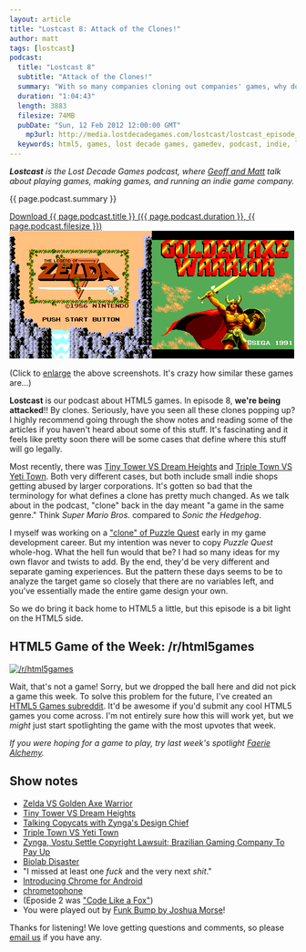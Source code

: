 ```yaml
---
layout: article
title: "Lostcast 8: Attack of the Clones!"
author: matt
tags: [lostcast]
podcast:
  title: "Lostcast 8"
  subtitle: "Attack of the Clones!"
  summary: "With so many companies cloning out companies' games, why don't we talk this out?"
  duration: "1:04:43"
  length: 3883
  filesize: 74MB
  pubDate: "Sun, 12 Feb 2012 12:00:00 GMT"
	mp3url: http://media.lostdecadegames.com/lostcast/lostcast_episode_8_attack_of_the_clones.mp3
  keywords: html5, games, lost decade games, gamedev, podcast, indie, lostcast
---
```

_**Lostcast** is the Lost Decade Games podcast, where [Geoff and Matt](/about/) talk about playing games, making games, and running an indie game company._

{{ page.podcast.summary }}

<a class="download-podcast" href="{{ page.podcast.mp3url }}">
	Download {{ page.podcast.title }} ({{ page.podcast.duration }}, {{ page.podcast.filesize }})
</a>

<div class="full-frame">
	<a href="/media/images/posts/lostcast_08/zelda_vs_golden_axe_warrior.png">
		<img alt="Zelda Vs. Golden Axe Warrior" src="/media/images/posts/lostcast_08/zelda_vs_golden_axe_warrior_thumbnail.png">
	</a>
</div>

(Click to [enlarge][1] the above screenshots. It's crazy how similar these games are…)

**Lostcast** is our podcast about HTML5 games. In episode 8, **we're being attacked**!! By clones. Seriously, have you seen all these clones popping up? I highly recommend going through the show notes and reading some of the articles if you haven't heard about some of this stuff. It's fascinating and it feels like pretty soon there will be some cases that define where this stuff will go legally.

Most recently, there was [Tiny Tower VS Dream Heights][2] and [Triple Town VS Yeti Town][3]. Both very different cases, but both include small indie shops getting abused by larger corporations. It's gotten so bad that the terminology for what defines a clone has pretty much changed. As we talk about in the podcast, "clone" back in the day meant "a game in the same genre." Think _Super Mario Bros._ compared to _Sonic the Hedgehog_.

I myself was working on a ["clone" of Puzzle Quest](/puzzle-punk-a-postmortem-on-a-failed-puzzle-q/) early in my game development career. But my intention was never to copy _Puzzle Quest_ whole-hog. What the hell fun would that be? I had so many ideas for my own flavor and twists to add. By the end, they'd be very different and separate gaming experiences. But the pattern these days seems to be to analyze the target game so closely that there are no variables left, and you've essentially made the entire game design your own.

So we do bring it back home to HTML5 a little, but this episode is a bit light on the HTML5 side.

## HTML5 Game of the Week: /r/html5games

<a class="before" href="http://www.reddit.com/r/html5games">
	<img alt="/r/html5games" src="http://s3.amazonaws.com/sp.reddit.com/reddit2008_03_05.png">
</a>

Wait, that's not a game! Sorry, but we dropped the ball here and did not pick a game this week. To solve this problem for the future, I've created an [HTML5 Games subreddit][4]. It'd be awesome if you'd submit any cool HTML5 games you come across. I'm not entirely sure how this will work yet, but we _might_ just start spotlighting the game with the most upvotes that week.

_If you were hoping for a game to play, try last week's spotlight [Faerie Alchemy](http://subsoap.com/games/faerie-alchemy/html5/)._

## Show notes

* [Zelda VS Golden Axe Warrior][1]
* [Tiny Tower VS Dream Heights][2]
* [Talking Copycats with Zynga's Design Chief][5]
* [Triple Town VS Yeti Town][3]
* [Zynga, Vostu Settle Copyright Lawsuit; Brazilian Gaming Company To Pay Up][6]
* [Biolab Disaster][7]
* "I missed at least one _fuck_ and the very next _shit_."
* [Introducing Chrome for Android][8]
* [chrometophone][9]
* (Eposide 2 was ["Code Like a Fox"][10])
* You were played out by [Funk Bump by Joshua Morse][11]!

Thanks for listening! We love getting questions and comments, so please [email us](mailto:hello@lostdecadegames.com) if you have any.

[1]: /media/images/posts/lostcast_08/zelda_vs_golden_axe_warrior.png
[2]: https://s3.amazonaws.com/nbpromo/dearzynga.jpg
[3]: http://www.edery.org/2012/01/standing-up-for-ourselves/
[4]: http://www.reddit.com/r/html5games
[5]: http://www.gamasutra.com/view/feature/6687/talking_copycats_with_zyngas_.php
[6]: http://techcrunch.com/2011/12/06/zynga-vostu-settle-copyright-lawsuit-brazilian-gaming-company-to-pay-up/
[7]: http://playbiolab.com/
[8]: http://googleblog.blogspot.com/2012/02/introducing-chrome-for-android.html
[9]: http://code.google.com/p/chrometophone/
[10]: http://www.lostdecadegames.com/lostcast-episode-2-code-like-a-fox/
[11]: http://joshuamorse.bandcamp.com/track/funk-bump
